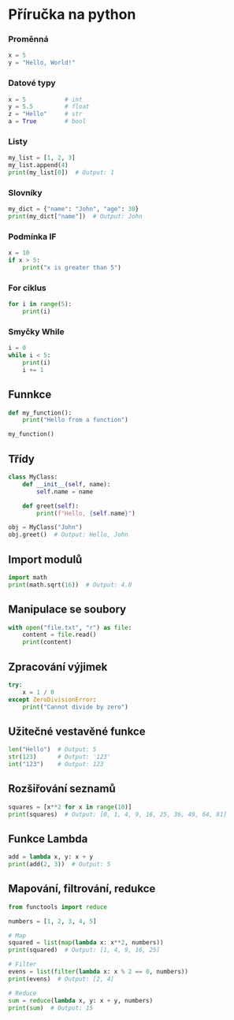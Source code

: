 # Příručka na python

### Proměnná
```python
x = 5
y = "Hello, World!"
```

### Datové typy
```python
x = 5           # int
y = 5.5         # float
z = "Hello"     # str
a = True        # bool
```

### Listy
```python
my_list = [1, 2, 3]
my_list.append(4)
print(my_list[0])  # Output: 1
```

### Slovníky
```python
my_dict = {"name": "John", "age": 30}
print(my_dict["name"])  # Output: John
```

### Podmínka IF
```python
x = 10
if x > 5:
    print("x is greater than 5")
```

### For ciklus
```python
for i in range(5):
    print(i)
```

### Smyčky While
```python
i = 0
while i < 5:
    print(i)
    i += 1
```

## Funnkce
```python
def my_function():
    print("Hello from a function")

my_function()
```

## Třídy
```python
class MyClass:
    def __init__(self, name):
        self.name = name

    def greet(self):
        print(f"Hello, {self.name}")

obj = MyClass("John")
obj.greet()  # Output: Hello, John
```

## Import modulů
```python
import math
print(math.sqrt(16))  # Output: 4.0
```

## Manipulace se soubory
```python
with open("file.txt", "r") as file:
    content = file.read()
    print(content)
```

## Zpracování výjimek
```python
try:
    x = 1 / 0
except ZeroDivisionError:
    print("Cannot divide by zero")
```

## Užitečné vestavěné funkce
```python
len("Hello")  # Output: 5
str(123)      # Output: '123'
int("123")    # Output: 123
```

## Rozšiřování seznamů
```python
squares = [x**2 for x in range(10)]
print(squares)  # Output: [0, 1, 4, 9, 16, 25, 36, 49, 64, 81]
```

## Funkce Lambda
```python
add = lambda x, y: x + y
print(add(2, 3))  # Output: 5
```

## Mapování, filtrování, redukce
```python
from functools import reduce

numbers = [1, 2, 3, 4, 5]

# Map
squared = list(map(lambda x: x**2, numbers))
print(squared)  # Output: [1, 4, 9, 16, 25]

# Filter
evens = list(filter(lambda x: x % 2 == 0, numbers))
print(evens)  # Output: [2, 4]

# Reduce
sum = reduce(lambda x, y: x + y, numbers)
print(sum)  # Output: 15